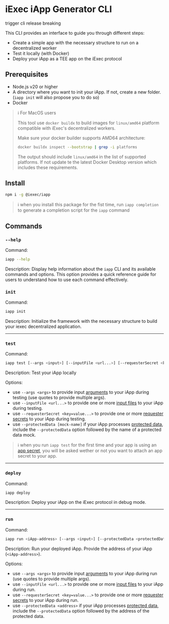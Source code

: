 # iExec iApp Generator CLI

trigger cli release breaking

This CLI provides an interface to guide you through different steps:

- Create a simple app with the necessary structure to run on a decentralized
  worker
- Test it locally (with Docker)
- Deploy your iApp as a TEE app on the iExec protocol

## Prerequisites

- Node.js v20 or higher
- A directory where you want to init your iApp. If not, create a new folder.
  (`iapp init` will also propose you to do so)
- Docker

> ℹ️ For MacOS users
>
> This tool use `docker buildx` to build images for `linux/amd64` platform
> compatible with iExec's decentralized workers.
>
> Make sure your docker builder supports AMD64 architecture:
>
> ```sh
> docker buildx inspect --bootstrap | grep -i platforms
> ```
>
> The output should include `linux/amd64` in the list of supported platforms. If
> not update te the latest Docker Desktop version which includes these
> requirements.

## Install

```sh
npm i -g @iexec/iapp
```

> ℹ️ when you install this package for the fist time, run `iapp completion` to
> generate a completion script for the `iapp` command

## Commands

### `--help`

Command:

```sh
iapp --help
```

Description: Display help information about the `iapp` CLI and its available
commands and options. This option provides a quick reference guide for users to
understand how to use each command effectively.

### `init`

Command:

```sh
iapp init
```

Description: Initialize the framework with the necessary structure to build your
iexec decentralized application.

---

### `test`

Command:

```sh
iapp test [--args <input>] [--inputFile <url...>] [--requesterSecret <key=value...>]
```

Description: Test your iApp locally

Options:

- use `--args <args>` to provide input
  [arguments](https://protocol.docs.iex.ec/for-developers/technical-references/application-io#args)
  to your iApp during testing (use quotes to provide multiple args).
- use `--inputFile <url...>` to provide one or more
  [input files](https://protocol.docs.iex.ec/for-developers/technical-references/application-io#input-files)
  to your iApp during testing.
- use `--requesterSecret <key=value...>` to provide one or more
  [requester secrets](https://protocol.docs.iex.ec/for-developers/technical-references/application-io#requester-secrets)
  to your iApp during testing.
- use `--protectedData [mock-name]` if your iApp processes
  [protected data](https://protocol.docs.iex.ec/for-developers/technical-references/application-io#protected-data),
  include the `--protectedData` option followed by the name of a protected data
  mock.

> ℹ️ when you run `iapp test` for the first time and your app is using an
> [app secret](https://protocol.docs.iex.ec/for-developers/technical-references/application-io#app-developer-secret),
> you will be asked wether or not you want to attach an app secret to your app.

---

### `deploy`

Command:

```sh
iapp deploy
```

Description: Deploy your iApp on the iExec protocol in debug mode.

---

### `run`

Command:

```sh
iapp run <iApp-address> [--args <input>] [--protectedData <protectedData-address>] [--inputFile <url...>]
```

Description: Run your deployed iApp. Provide the address of your iApp
(`<iApp-address>`).

Options:

- use `--args <args>` to provide input
  [arguments](https://protocol.docs.iex.ec/for-developers/technical-references/application-io#args)
  to your iApp during run (use quotes to provide multiple args).
- use `--inputFile <url...>` to provide one or more
  [input files](https://protocol.docs.iex.ec/for-developers/technical-references/application-io#input-files)
  to your iApp during run.
- use `--requesterSecret <key=value...>` to provide one or more
  [requester secrets](https://protocol.docs.iex.ec/for-developers/technical-references/application-io#requester-secrets)
  to your iApp during run.
- use `--protectedData <address>` if your iApp processes
  [protected data](https://protocol.docs.iex.ec/for-developers/technical-references/application-io#protected-data),
  include the `--protectedData` option followed by the address of the protected
  data.
